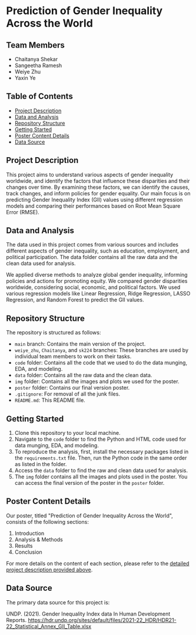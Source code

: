 # Prediction of Gender Inequality Across the World

## Team Members
- Chaitanya Shekar
- Sangeetha Ramesh
- Weiye Zhu
- Yaxin Ye

## Table of Contents
- [Project Description](#project-description)
- [Data and Analysis](#data-and-analysis)
- [Repository Structure](#repository-structure)
- [Getting Started](#getting-started)
- [Poster Content Details](#poster-content-details)
- [Data Source](#data-source)

## Project Description
This project aims to understand various aspects of gender inequality worldwide, and identify the factors that influence these disparities and their changes over time. By examining these factors, we can identify the causes, track changes, and inform policies for gender equality. Our main focus is on predicting Gender Inequality Index (GII) values using different regression models and comparing their performances based on Root Mean Square Error (RMSE).

## Data and Analysis
The data used in this project comes from various sources and includes different aspects of gender inequality, such as education, employment, and political participation. The data folder contains all the raw data and the clean data used for analysis.

We applied diverse methods to analyze global gender inequality, informing policies and actions for promoting equity. We compared gender disparities worldwide, considering social, economic, and political factors. We used various regression models like Linear Regression, Ridge Regression, LASSO Regression, and Random Forest to predict the GII values.

## Repository Structure
The repository is structured as follows:

- `main` branch: Contains the main version of the project.
- `weiye_zhu`, `Chaitanya`, and `sk224` branches: These branches are used by individual team members to work on their tasks.
- `code` folder: Contains all the code that we used to do the data munging, EDA, and modeling.
- `data` folder: Contains all the raw data and the clean data.
- `img` folder: Contains all the images and plots we used for the poster.
- `poster` folder: Contains our final version poster.
- `.gitignore`: For removal of all the junk files.
- `README.md`: This README file.

## Getting Started
1. Clone this repository to your local machine.
2. Navigate to the `code` folder to find the Python and HTML code used for data munging, EDA, and modeling.
3. To reproduce the analysis, first, install the necessary packages listed in the `requirements.txt` file. Then, run the Python code in the same order as listed in the folder.
4. Access the `data` folder to find the raw and clean data used for analysis.
5. The `img` folder contains all the images and plots used in the poster. You can access the final version of the poster in the `poster` folder.

## Poster Content Details
Our poster, titled "Prediction of Gender Inequality Across the World", consists of the following sections:

1. Introduction
2. Analysis & Methods
3. Results
4. Conclusion

For more details on the content of each section, please refer to the [detailed project description provided above](#project-description).

## Data Source
The primary data source for this project is:

UNDP. (2021). Gender Inequality Index data In Human Development Reports. https://hdr.undp.org/sites/default/files/2021-22_HDR/HDR21-22_Statistical_Annex_GII_Table.xlsx